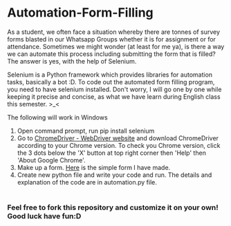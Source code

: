 # Automation-Form-Filling

As a student, we often face a situation whereby there are tonnes of survey forms blasted in our Whatsapp Groups whether it is for assignment or for attendance. Sometimes we might wonder (at least for me ya), is there a way we can automate this process including submitting the form that is filled? The answer is yes, with the help of Selenium.<br>

Selenium is a Python framework which provides libraries for automation tasks, basically a bot :D. To code out the automated form filling program, you need to have selenium installed. Don't worry, I will go one by one while keeping it precise and concise, as what we have learn during English class this semester. >_< <br>

The following will work in Windows<br>
1. Open command prompt, run pip install selenium<br>
2. Go to [ChromeDriver - WebDriver website](https://chromedriver.chromium.org/downloads) and download ChromeDriver according to your Chrome version. To check you Chrome version, click the 3 dots below the 'X' button at top right corner then 'Help' then 'About Google Chrome'.<br>
3. Make up a form. [Here](https://docs.google.com/forms/d/e/1FAIpQLScPnhXBC-LwIL-4RvBlA17jkA19MehvLrT_MNv1Xb-My-dIpA/viewform) is the simple form I have made.<br>
4. Create new python file and write your code and run. The details and explanation of the code are in automation.py file.<br><br>

### Feel free to fork this repository and customize it on your own! Good luck have fun:D
